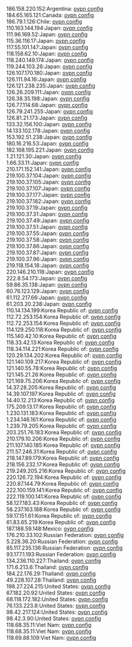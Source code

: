 186.158.220.152:Argentina: [ovpn config](vpn/186_158_220_152.ovpn)  
184.65.165.121:Canada: [ovpn config](vpn/184_65_165_121.ovpn)  
186.79.1.126:Chile: [ovpn config](vpn/186_79_1_126.ovpn)  
110.163.144.194:Japan: [ovpn config](vpn/110_163_144_194.ovpn)  
111.96.169.52:Japan: [ovpn config](vpn/111_96_169_52.ovpn)  
115.36.116.17:Japan: [ovpn config](vpn/115_36_116_17.ovpn)  
117.55.101.147:Japan: [ovpn config](vpn/117_55_101_147.ovpn)  
118.158.62.10:Japan: [ovpn config](vpn/118_158_62_10.ovpn)  
118.240.149.174:Japan: [ovpn config](vpn/118_240_149_174.ovpn)  
119.244.103.26:Japan: [ovpn config](vpn/119_244_103_26.ovpn)  
126.107.170.180:Japan: [ovpn config](vpn/126_107_170_180.ovpn)  
126.111.94.16:Japan: [ovpn config](vpn/126_111_94_16.ovpn)  
126.121.238.235:Japan: [ovpn config](vpn/126_121_238_235.ovpn)  
126.26.209.111:Japan: [ovpn config](vpn/126_26_209_111.ovpn)  
126.38.35.198:Japan: [ovpn config](vpn/126_38_35_198.ovpn)  
126.77.114.68:Japan: [ovpn config](vpn/126_77_114_68.ovpn)  
126.79.241.255:Japan: [ovpn config](vpn/126_79_241_255.ovpn)  
126.81.21.173:Japan: [ovpn config](vpn/126_81_21_173.ovpn)  
133.32.156.100:Japan: [ovpn config](vpn/133_32_156_100.ovpn)  
14.133.102.178:Japan: [ovpn config](vpn/14_133_102_178.ovpn)  
153.192.51.238:Japan: [ovpn config](vpn/153_192_51_238.ovpn)  
180.16.216.53:Japan: [ovpn config](vpn/180_16_216_53.ovpn)  
182.168.195.221:Japan: [ovpn config](vpn/182_168_195_221.ovpn)  
1.21.121.30:Japan: [ovpn config](vpn/1_21_121_30.ovpn)  
1.66.33.11:Japan: [ovpn config](vpn/1_66_33_11.ovpn)  
210.171.152.141:Japan: [ovpn config](vpn/210_171_152_141.ovpn)  
219.100.37.104:Japan: [ovpn config](vpn/219_100_37_104.ovpn)  
219.100.37.105:Japan: [ovpn config](vpn/219_100_37_105.ovpn)  
219.100.37.107:Japan: [ovpn config](vpn/219_100_37_107.ovpn)  
219.100.37.177:Japan: [ovpn config](vpn/219_100_37_177.ovpn)  
219.100.37.182:Japan: [ovpn config](vpn/219_100_37_182.ovpn)  
219.100.37.19:Japan: [ovpn config](vpn/219_100_37_19.ovpn)  
219.100.37.31:Japan: [ovpn config](vpn/219_100_37_31.ovpn)  
219.100.37.49:Japan: [ovpn config](vpn/219_100_37_49.ovpn)  
219.100.37.51:Japan: [ovpn config](vpn/219_100_37_51.ovpn)  
219.100.37.55:Japan: [ovpn config](vpn/219_100_37_55.ovpn)  
219.100.37.58:Japan: [ovpn config](vpn/219_100_37_58.ovpn)  
219.100.37.86:Japan: [ovpn config](vpn/219_100_37_86.ovpn)  
219.100.37.87:Japan: [ovpn config](vpn/219_100_37_87.ovpn)  
219.100.37.96:Japan: [ovpn config](vpn/219_100_37_96.ovpn)  
219.118.154.18:Japan: [ovpn config](vpn/219_118_154_18.ovpn)  
220.146.210.118:Japan: [ovpn config](vpn/220_146_210_118.ovpn)  
222.8.54.173:Japan: [ovpn config](vpn/222_8_54_173.ovpn)  
59.86.35.138:Japan: [ovpn config](vpn/59_86_35_138.ovpn)  
60.76.123.129:Japan: [ovpn config](vpn/60_76_123_129.ovpn)  
61.112.217.66:Japan: [ovpn config](vpn/61_112_217_66.ovpn)  
61.203.20.238:Japan: [ovpn config](vpn/61_203_20_238.ovpn)  
110.14.134.199:Korea Republic of: [ovpn config](vpn/110_14_134_199.ovpn)  
112.72.253.154:Korea Republic of: [ovpn config](vpn/112_72_253_154.ovpn)  
112.72.253.154:Korea Republic of: [ovpn config](vpn/112_72_253_154.ovpn)  
114.129.250.118:Korea Republic of: [ovpn config](vpn/114_129_250_118.ovpn)  
115.140.42.10:Korea Republic of: [ovpn config](vpn/115_140_42_10.ovpn)  
118.33.42.13:Korea Republic of: [ovpn config](vpn/118_33_42_13.ovpn)  
118.34.114.221:Korea Republic of: [ovpn config](vpn/118_34_114_221.ovpn)  
120.29.134.202:Korea Republic of: [ovpn config](vpn/120_29_134_202.ovpn)  
121.140.109.217:Korea Republic of: [ovpn config](vpn/121_140_109_217.ovpn)  
121.140.55.78:Korea Republic of: [ovpn config](vpn/121_140_55_78.ovpn)  
121.145.21.26:Korea Republic of: [ovpn config](vpn/121_145_21_26.ovpn)  
121.169.75.206:Korea Republic of: [ovpn config](vpn/121_169_75_206.ovpn)  
14.37.28.205:Korea Republic of: [ovpn config](vpn/14_37_28_205.ovpn)  
14.39.107.197:Korea Republic of: [ovpn config](vpn/14_39_107_197.ovpn)  
14.40.12.213:Korea Republic of: [ovpn config](vpn/14_40_12_213.ovpn)  
175.209.13.17:Korea Republic of: [ovpn config](vpn/175_209_13_17.ovpn)  
1.230.131.183:Korea Republic of: [ovpn config](vpn/1_230_131_183.ovpn)  
1.234.146.161:Korea Republic of: [ovpn config](vpn/1_234_146_161.ovpn)  
1.239.79.205:Korea Republic of: [ovpn config](vpn/1_239_79_205.ovpn)  
203.251.76.183:Korea Republic of: [ovpn config](vpn/203_251_76_183.ovpn)  
210.179.10.206:Korea Republic of: [ovpn config](vpn/210_179_10_206.ovpn)  
211.107.140.185:Korea Republic of: [ovpn config](vpn/211_107_140_185.ovpn)  
211.57.246.31:Korea Republic of: [ovpn config](vpn/211_57_246_31.ovpn)  
218.147.89.179:Korea Republic of: [ovpn config](vpn/218_147_89_179.ovpn)  
218.156.232.17:Korea Republic of: [ovpn config](vpn/218_156_232_17.ovpn)  
219.249.205.216:Korea Republic of: [ovpn config](vpn/219_249_205_216.ovpn)  
220.126.72.194:Korea Republic of: [ovpn config](vpn/220_126_72_194.ovpn)  
220.87.144.79:Korea Republic of: [ovpn config](vpn/220_87_144_79.ovpn)  
222.100.159.141:Korea Republic of: [ovpn config](vpn/222_100_159_141.ovpn)  
222.119.100.141:Korea Republic of: [ovpn config](vpn/222_119_100_141.ovpn)  
58.127.183.43:Korea Republic of: [ovpn config](vpn/58_127_183_43.ovpn)  
58.237.163.188:Korea Republic of: [ovpn config](vpn/58_237_163_188.ovpn)  
59.17.151.61:Korea Republic of: [ovpn config](vpn/59_17_151_61.ovpn)  
61.83.65.219:Korea Republic of: [ovpn config](vpn/61_83_65_219.ovpn)  
187.188.59.148:Mexico: [ovpn config](vpn/187_188_59_148.ovpn)  
176.210.33.102:Russian Federation: [ovpn config](vpn/176_210_33_102.ovpn)  
5.228.36.20:Russian Federation: [ovpn config](vpn/5_228_36_20.ovpn)  
85.117.235.136:Russian Federation: [ovpn config](vpn/85_117_235_136.ovpn)  
93.177.1.193:Russian Federation: [ovpn config](vpn/93_177_1_193.ovpn)  
134.236.110.227:Thailand: [ovpn config](vpn/134_236_110_227.ovpn)  
171.6.213.6:Thailand: [ovpn config](vpn/171_6_213_6.ovpn)  
184.22.176.29:Thailand: [ovpn config](vpn/184_22_176_29.ovpn)  
49.228.107.28:Thailand: [ovpn config](vpn/49_228_107_28.ovpn)  
198.27.224.215:United States: [ovpn config](vpn/198_27_224_215.ovpn)  
67.182.20.92:United States: [ovpn config](vpn/67_182_20_92.ovpn)  
68.118.172.182:United States: [ovpn config](vpn/68_118_172_182.ovpn)  
76.133.223.8:United States: [ovpn config](vpn/76_133_223_8.ovpn)  
98.42.217.124:United States: [ovpn config](vpn/98_42_217_124.ovpn)  
98.42.3.90:United States: [ovpn config](vpn/98_42_3_90.ovpn)  
118.68.35.11:Viet Nam: [ovpn config](vpn/118_68_35_11.ovpn)  
118.68.35.11:Viet Nam: [ovpn config](vpn/118_68_35_11.ovpn)  
118.69.88.109:Viet Nam: [ovpn config](vpn/118_69_88_109.ovpn)  
